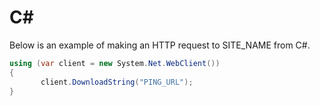 # C\#

Below is an example of making an HTTP request to SITE_NAME from C#.

```csharp
using (var client = new System.Net.WebClient())
{
       client.DownloadString("PING_URL");
}
```